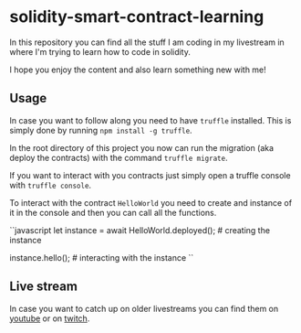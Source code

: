 # solidity-smart-contract-learning

In this repository you can find all the stuff I am coding in my livestream in where I'm trying to learn how to code in solidity.

I hope you enjoy the content and also learn something new with me!

## Usage
In case you want to follow along you need to have `truffle` installed. This is simply done by running `npm install -g truffle`.

In the root directory of this project you now can run the migration (aka deploy the contracts) with the command `truffle migrate`.

If you want to interact with you contracts just simply open a truffle console with `truffle console`.

To interact with the contract `HelloWorld` you need to create and instance of it in the console and then you can call all the functions. 
 
``javascript
let instance = await HelloWorld.deployed(); # creating the instance

instance.hello(); # interacting with the instance
``

## Live stream
In case you want to catch up on older livestreams you can find them on [youtube](https://www.youtube.com/channel/UCV2ZcyaGGp_tvaGY8XnA3Ow) or on [twitch](https://www.twitch.tv/diegokrupitza).